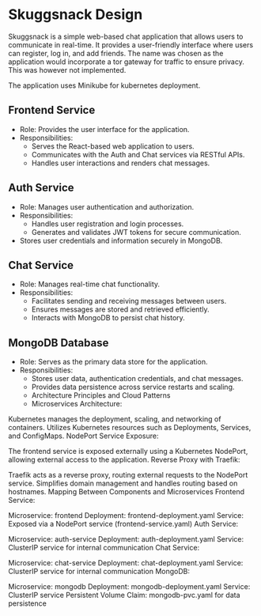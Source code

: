 # Skuggsnack Design

Skuggsnack is a simple web-based chat application that allows users to communicate in real-time. It provides a user-friendly interface where users can register, log in, and add friends. The name was chosen as the application would incorporate a tor gateway for traffic to ensure privacy. This was however not implemented. 

The application uses Minikube for kubernetes deployment.


## Frontend Service

* Role: Provides the user interface for the application.
* Responsibilities:
    * Serves the React-based web application to users.
    * Communicates with the Auth and Chat services via RESTful APIs.
    * Handles user interactions and renders chat messages.

## Auth Service

* Role: Manages user authentication and authorization.
* Responsibilities:
    * Handles user registration and login processes.
    * Generates and validates JWT tokens for secure communication.
* Stores user credentials and information securely in MongoDB.


## Chat Service

* Role: Manages real-time chat functionality.
* Responsibilities:
    * Facilitates sending and receiving messages between users.
    *  Ensures messages are stored and retrieved efficiently.
    * Interacts with MongoDB to persist chat history.

## MongoDB Database

* Role: Serves as the primary data store for the application.
* Responsibilities:
    * Stores user data, authentication credentials, and chat messages.
    * Provides data persistence across service restarts and scaling.
    * Architecture Principles and Cloud Patterns
    * Microservices Architecture:



Kubernetes manages the deployment, scaling, and networking of containers.
Utilizes Kubernetes resources such as Deployments, Services, and ConfigMaps.
NodePort Service Exposure:

The frontend service is exposed externally using a Kubernetes NodePort, allowing external access to the application.
Reverse Proxy with Traefik:

Traefik acts as a reverse proxy, routing external requests to the NodePort service.
Simplifies domain management and handles routing based on hostnames.
Mapping Between Components and Microservices
Frontend Service:

Microservice: frontend
Deployment: frontend-deployment.yaml
Service: Exposed via a NodePort service (frontend-service.yaml)
Auth Service:

Microservice: auth-service
Deployment: auth-deployment.yaml
Service: ClusterIP service for internal communication
Chat Service:

Microservice: chat-service
Deployment: chat-deployment.yaml
Service: ClusterIP service for internal communication
MongoDB:

Microservice: mongodb
Deployment: mongodb-deployment.yaml
Service: ClusterIP service
Persistent Volume Claim: mongodb-pvc.yaml for data persistence
